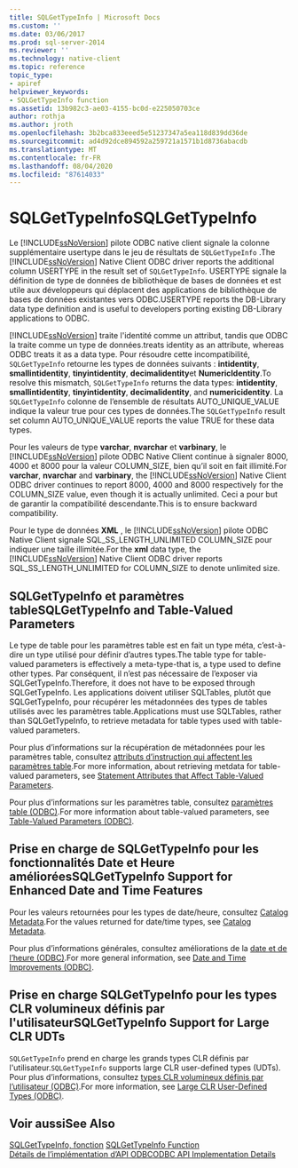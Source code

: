 ```yaml
---
title: SQLGetTypeInfo | Microsoft Docs
ms.custom: ''
ms.date: 03/06/2017
ms.prod: sql-server-2014
ms.reviewer: ''
ms.technology: native-client
ms.topic: reference
topic_type:
- apiref
helpviewer_keywords:
- SQLGetTypeInfo function
ms.assetid: 13b982c3-ae03-4155-bc0d-e225050703ce
author: rothja
ms.author: jroth
ms.openlocfilehash: 3b2bca833eeed5e51237347a5ea118d839dd36de
ms.sourcegitcommit: ad4d92dce894592a259721a1571b1d8736abacdb
ms.translationtype: MT
ms.contentlocale: fr-FR
ms.lasthandoff: 08/04/2020
ms.locfileid: "87614033"
---
```

# <a name="sqlgettypeinfo"></a><span data-ttu-id="69713-102">SQLGetTypeInfo</span><span class="sxs-lookup"><span data-stu-id="69713-102">SQLGetTypeInfo</span></span>
  <span data-ttu-id="69713-103">Le [!INCLUDE[ssNoVersion](../../includes/ssnoversion-md.md)] pilote ODBC native client signale la colonne supplémentaire usertype dans le jeu de résultats de `SQLGetTypeInfo` .</span><span class="sxs-lookup"><span data-stu-id="69713-103">The [!INCLUDE[ssNoVersion](../../includes/ssnoversion-md.md)] Native Client ODBC driver reports the additional column USERTYPE in the result set of `SQLGetTypeInfo`.</span></span> <span data-ttu-id="69713-104">USERTYPE signale la définition de type de données de bibliothèque de bases de données et est utile aux développeurs qui déplacent des applications de bibliothèque de bases de données existantes vers ODBC.</span><span class="sxs-lookup"><span data-stu-id="69713-104">USERTYPE reports the DB-Library data type definition and is useful to developers porting existing DB-Library applications to ODBC.</span></span>  
  
 [!INCLUDE[ssNoVersion](../../includes/ssnoversion-md.md)] <span data-ttu-id="69713-105">traite l'identité comme un attribut, tandis que ODBC la traite comme un type de données.</span><span class="sxs-lookup"><span data-stu-id="69713-105">treats identity as an attribute, whereas ODBC treats it as a data type.</span></span> <span data-ttu-id="69713-106">Pour résoudre cette incompatibilité, `SQLGetTypeInfo` retourne les types de données suivants : **intidentity**, **smallintidentity**, **tinyintidentity**, **decimalidentity**et **NumericIdentity**.</span><span class="sxs-lookup"><span data-stu-id="69713-106">To resolve this mismatch, `SQLGetTypeInfo` returns the data types: **intidentity**, **smallintidentity**, **tinyintidentity**, **decimalidentity**, and **numericidentity**.</span></span> <span data-ttu-id="69713-107">La `SQLGetTypeInfo` colonne de l’ensemble de résultats AUTO_UNIQUE_VALUE indique la valeur true pour ces types de données.</span><span class="sxs-lookup"><span data-stu-id="69713-107">The `SQLGetTypeInfo` result set column AUTO_UNIQUE_VALUE reports the value TRUE for these data types.</span></span>  
  
 <span data-ttu-id="69713-108">Pour les valeurs de type **varchar**, **nvarchar** et **varbinary**, le [!INCLUDE[ssNoVersion](../../includes/ssnoversion-md.md)] pilote ODBC Native Client continue à signaler 8000, 4000 et 8000 pour la valeur COLUMN_SIZE, bien qu’il soit en fait illimité.</span><span class="sxs-lookup"><span data-stu-id="69713-108">For **varchar**, **nvarchar** and **varbinary**, the [!INCLUDE[ssNoVersion](../../includes/ssnoversion-md.md)] Native Client ODBC driver continues to report 8000, 4000 and 8000 respectively for the COLUMN_SIZE value, even though it is actually unlimited.</span></span> <span data-ttu-id="69713-109">Ceci a pour but de garantir la compatibilité descendante.</span><span class="sxs-lookup"><span data-stu-id="69713-109">This is to ensure backward compatibility.</span></span>  
  
 <span data-ttu-id="69713-110">Pour le type de données **XML** , le [!INCLUDE[ssNoVersion](../../includes/ssnoversion-md.md)] pilote ODBC Native Client signale SQL_SS_LENGTH_UNLIMITED COLUMN_SIZE pour indiquer une taille illimitée.</span><span class="sxs-lookup"><span data-stu-id="69713-110">For the **xml** data type, the [!INCLUDE[ssNoVersion](../../includes/ssnoversion-md.md)] Native Client ODBC driver reports SQL_SS_LENGTH_UNLIMITED for COLUMN_SIZE to denote unlimited size.</span></span>  
  
## <a name="sqlgettypeinfo-and-table-valued-parameters"></a><span data-ttu-id="69713-111">SQLGetTypeInfo et paramètres table</span><span class="sxs-lookup"><span data-stu-id="69713-111">SQLGetTypeInfo and Table-Valued Parameters</span></span>  
 <span data-ttu-id="69713-112">Le type de table pour les paramètres table est en fait un type méta, c’est-à-dire un type utilisé pour définir d’autres types.</span><span class="sxs-lookup"><span data-stu-id="69713-112">The table type for table-valued parameters is effectively a meta-type-that is, a type used to define other types.</span></span> <span data-ttu-id="69713-113">Par conséquent, il n’est pas nécessaire de l’exposer via SQLGetTypeInfo.</span><span class="sxs-lookup"><span data-stu-id="69713-113">Therefore, it does not have to be exposed through SQLGetTypeInfo.</span></span> <span data-ttu-id="69713-114">Les applications doivent utiliser SQLTables, plutôt que SQLGetTypeInfo, pour récupérer les métadonnées des types de tables utilisés avec les paramètres table.</span><span class="sxs-lookup"><span data-stu-id="69713-114">Applications must use SQLTables, rather than SQLGetTypeInfo, to retrieve metadata for table types used with table-valued parameters.</span></span>  
  
 <span data-ttu-id="69713-115">Pour plus d’informations sur la récupération de métadonnées pour les paramètres table, consultez [attributs d’instruction qui affectent les paramètres table](../native-client-odbc-table-valued-parameters/statement-attributes-that-affect-table-valued-parameters.md).</span><span class="sxs-lookup"><span data-stu-id="69713-115">For more information, about retrieving metdata for table-valued parameters, see [Statement Attributes that Affect Table-Valued Parameters](../native-client-odbc-table-valued-parameters/statement-attributes-that-affect-table-valued-parameters.md).</span></span>  
  
 <span data-ttu-id="69713-116">Pour plus d’informations sur les paramètres table, consultez [paramètres table &#40;ODBC&#41;](../native-client-odbc-table-valued-parameters/table-valued-parameters-odbc.md).</span><span class="sxs-lookup"><span data-stu-id="69713-116">For more information about table-valued parameters, see [Table-Valued Parameters &#40;ODBC&#41;](../native-client-odbc-table-valued-parameters/table-valued-parameters-odbc.md).</span></span>  
  
## <a name="sqlgettypeinfo-support-for-enhanced-date-and-time-features"></a><span data-ttu-id="69713-117">Prise en charge de SQLGetTypeInfo pour les fonctionnalités Date et Heure améliorées</span><span class="sxs-lookup"><span data-stu-id="69713-117">SQLGetTypeInfo Support for Enhanced Date and Time Features</span></span>  
 <span data-ttu-id="69713-118">Pour les valeurs retournées pour les types de date/heure, consultez [Catalog Metadata](../native-client-odbc-date-time/metadata-catalog.md).</span><span class="sxs-lookup"><span data-stu-id="69713-118">For the values returned for date/time types, see [Catalog Metadata](../native-client-odbc-date-time/metadata-catalog.md).</span></span>  
  
 <span data-ttu-id="69713-119">Pour plus d’informations générales, consultez améliorations de la [date et de l’heure &#40;ODBC&#41;](../native-client-odbc-date-time/date-and-time-improvements-odbc.md).</span><span class="sxs-lookup"><span data-stu-id="69713-119">For more general information, see [Date and Time Improvements &#40;ODBC&#41;](../native-client-odbc-date-time/date-and-time-improvements-odbc.md).</span></span>  
  
## <a name="sqlgettypeinfo-support-for-large-clr-udts"></a><span data-ttu-id="69713-120">Prise en charge SQLGetTypeInfo pour les types CLR volumineux définis par l'utilisateur</span><span class="sxs-lookup"><span data-stu-id="69713-120">SQLGetTypeInfo Support for Large CLR UDTs</span></span>  
 <span data-ttu-id="69713-121">`SQLGetTypeInfo` prend en charge les grands types CLR définis par l'utilisateur.</span><span class="sxs-lookup"><span data-stu-id="69713-121">`SQLGetTypeInfo` supports large CLR user-defined types (UDTs).</span></span> <span data-ttu-id="69713-122">Pour plus d’informations, consultez [types CLR volumineux définis par l’utilisateur &#40;ODBC&#41;](../native-client/odbc/large-clr-user-defined-types-odbc.md).</span><span class="sxs-lookup"><span data-stu-id="69713-122">For more information, see [Large CLR User-Defined Types &#40;ODBC&#41;](../native-client/odbc/large-clr-user-defined-types-odbc.md).</span></span>  
  
## <a name="see-also"></a><span data-ttu-id="69713-123">Voir aussi</span><span class="sxs-lookup"><span data-stu-id="69713-123">See Also</span></span>  
 <span data-ttu-id="69713-124">[SQLGetTypeInfo, fonction](https://go.microsoft.com/fwlink/?LinkId=59356) </span><span class="sxs-lookup"><span data-stu-id="69713-124">[SQLGetTypeInfo Function](https://go.microsoft.com/fwlink/?LinkId=59356) </span></span>  
 [<span data-ttu-id="69713-125">Détails de l’implémentation d’API ODBC</span><span class="sxs-lookup"><span data-stu-id="69713-125">ODBC API Implementation Details</span></span>](odbc-api-implementation-details.md)  
  
  
